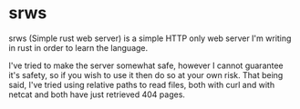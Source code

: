 # srws

srws (Simple rust web server) is a simple HTTP only web server I'm writing in rust in order to learn the language.

I've tried to make the server somewhat safe, however I cannot guarantee it's safety, so if you wish to use it then do so at your own risk. That being said, I've tried using relative paths to read files, both with curl and with netcat and both have just retrieved 404 pages.
